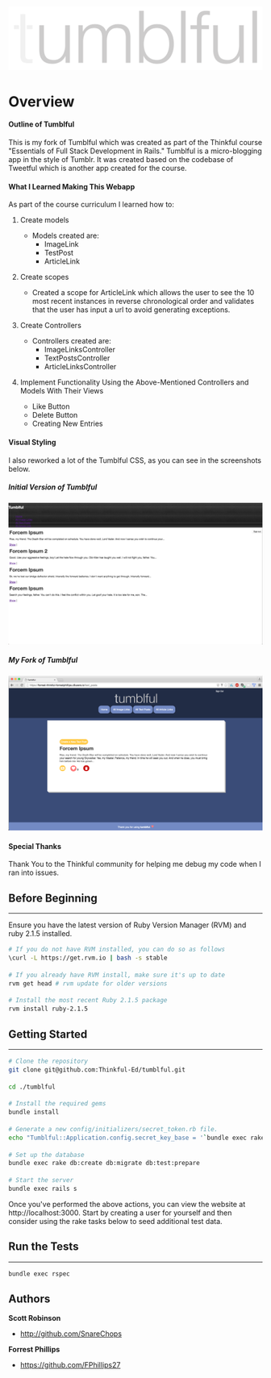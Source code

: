 ![Tumblful Logo](app/assets/images/tumblful.png?raw=true "Tumblful Logo")
=============
# Overview

#### Outline of Tumblful

This is my fork of Tumblful which was created as part of the Thinkful course "Essentials of Full Stack Development in Rails." Tumblful is a micro-blogging app in the style of Tumblr. It was created based on the codebase of Tweetful which is another app created for the course.

#### What I Learned Making This Webapp
As part of the course curriculum I learned how to:

1. Create models
    * Models created are:
        * ImageLink
        * TestPost
        * ArticleLink

2. Create scopes
    * Created a scope for ArticleLink which allows the user to see the 10 most recent instances in reverse chronological order and validates that the user has input a url to avoid generating exceptions.

3. Create Controllers
    * Controllers created are:
        * ImageLinksController
        * TextPostsController
        * ArticleLinksController

4. Implement Functionality Using the Above-Mentioned Controllers and Models With Their Views
   * Like Button
   * Delete Button
   * Creating New Entries

#### Visual Styling

I also reworked a lot of the Tumblful CSS, as you can see in the screenshots below.

##### Initial Version of Tumblful

![Screenshot of the initial version of Tumblful](app/assets/images/InitialTumblful.png?raw=true "Initial Tumblful")

##### My Fork of Tumblful
![Screenshot of my fork of Tumblful](app/assets/images/ForkedTumblful4.png?raw=true "My fork of Tumblful")

#### Special Thanks
Thank You to the Thinkful community for helping me debug my code when I ran into issues.

## Before Beginning
-------------

Ensure you have the latest version of Ruby Version Manager (RVM) and ruby 2.1.5 installed.

```sh
# If you do not have RVM installed, you can do so as follows
\curl -L https://get.rvm.io | bash -s stable

# If you already have RVM install, make sure it's up to date
rvm get head # rvm update for older versions

# Install the most recent Ruby 2.1.5 package
rvm install ruby-2.1.5
```

## Getting Started
-------------

```sh
# Clone the repository
git clone git@github.com:Thinkful-Ed/tumblful.git

cd ./tumblful

# Install the required gems
bundle install

# Generate a new config/initializers/secret_token.rb file.
echo "Tumblful::Application.config.secret_key_base = '`bundle exec rake secret`'" > config/initializers/secret_token.rb

# Set up the database
bundle exec rake db:create db:migrate db:test:prepare

# Start the server
bundle exec rails s
```

Once you've performed the above actions, you can view the website at http://localhost:3000.
Start by creating a user for yourself and then consider using the rake tasks below to seed
additional test data.


## Run the Tests
-------------

```sh
bundle exec rspec
```

Authors
-------

**Scott Robinson**
- http://github.com/SnareChops
 
**Forrest Phillips**
- https://github.com/FPhillips27
